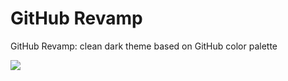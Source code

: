 # GitHub Revamp

GitHub Revamp: clean dark theme based on GitHub color palette

![](https://i.imgur.com/XRtTbDM.png)